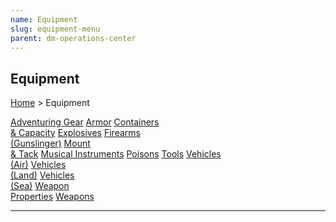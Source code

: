 ```yaml
---
name: Equipment
slug: equipment-menu
parent: dm-operations-center
---
```

## Equipment
[Home](dm-operations-center) > Equipment

<div class="menu-container">
    <a href="adventuring-gear">Adventuring Gear</a>
    <a href="armor">Armor</a>
    <a href="containers-and-capacity">Containers<br/> & Capacity</a>
    <a href="explosives">Explosives</a>
    <a href="firearms">Firearms<br/> (Gunslinger)</a>
    <a href="mount-and-tack">Mount<br/> & Tack</a>
    <a href="musical-instruments">Musical Instruments</a>
    <a href="poisons">Poisons</a>
    <a href="tools">Tools</a>
    <a href="vehicles-air">Vehicles<br/> (Air)</a>
    <a href="vehicles-land">Vehicles<br/> (Land)</a>
    <a href="vehicles-sea">Vehicles<br/> (Sea)</a>
    <a href="weapon-properties">Weapon<br/> Properties</a>
    <a href="weapons">Weapons</a>
    <a href=""></a>
</div>
<hr/>